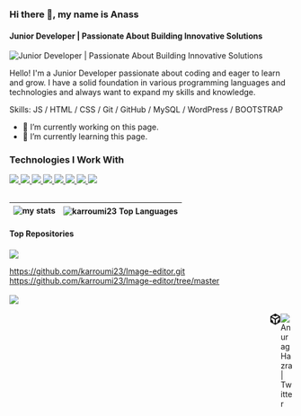 ### Hi there 👋, my name is Anass
#### Junior Developer | Passionate About Building Innovative Solutions 
![Junior Developer | Passionate About Building Innovative Solutions ](https://media.licdn.com/dms/image/D4E16AQHkjaedl98IBg/profile-displaybackgroundimage-shrink_350_1400/0/1719588500610?e=1725494400&v=beta&t=7oXI37cj5BbepcjAhuUOuidNv0LBujTiI15iT_6QF0w)

Hello! I'm a Junior Developer passionate about coding and eager to learn and grow. I have a solid foundation in various programming languages and technologies and always want to expand my skills and knowledge.

Skills: JS / HTML / CSS / Git / GitHub / MySQL / WordPress / BOOTSTRAP

- 🔭 I’m currently working on this page. 
- 🌱 I’m currently learning this page. 

### Technologies I Work With


 <a href="https://github.com/harish-sethuraman/readme-components">
<img  src="https://readme-components.vercel.app/api?component=logo&fill=black&logo=html5&svgfill=f06629">
</a> 
<a href="https://github.com/harish-sethuraman/readme-components">
<img  src="https://readme-components.vercel.app/api?component=logo&fill=black&logo=javascript&svgfill=f6df1c">
</a>
<a href="https://github.com/harish-sethuraman/readme-components">
<img  src="https://readme-components.vercel.app/api?component=logo&fill=black&logo=CSS3&svgfill=028dd1">
</a>
<a href="https://github.com/harish-sethuraman/readme-components">
<img  src="https://readme-components.vercel.app/api?component=logo&fill=black&logo=git&svgfill=f34f29">
</a>
<a href="https://github.com/harish-sethuraman/readme-components">
<img  src="https://readme-components.vercel.app/api?component=logo&fill=black&logo=github&svgfill=e8eaea">
</a>
<a href="https://github.com/harish-sethuraman/readme-components">
<img  src="https://readme-components.vercel.app/api?component=logo&fill=black&logo=mysql&svgfill=F29111">
</a>
<a href="https://github.com/harish-sethuraman/readme-components">
<img  src="https://readme-components.vercel.app/api?component=logo&fill=black&logo=wordpress&svgfill=21759b">
</a>
<a href="https://github.com/harish-sethuraman/readme-components">
<img  src="https://readme-components.vercel.app/api?component=logo&fill=black&logo=bootstrap&svgfill=563d7c">
</a>

<br>
<br>


| <img alt="my stats" src="https://github-readme-stats.vercel.app/api?username=karroumi23&show_icons=true&include_all_commits=true&theme=buefy&hide_border=true" /> | <img align="center" src="https://github-readme-stats.vercel.app/api/top-langs/?username=karroumi23&layout=compact&theme=buefy&hide_border=true" alt="karroumi23 Top Languages" /> |
| ------------- | ------------- |





#### Top Repositories


<a href="https://github.com/anuraghazra/Image-editor">
  <img align="center" src="https://github.com/karroumi23/Image-editor.git
" />
</a>



https://github.com/karroumi23/Image-editor.git
https://github.com/karroumi23/Image-editor/tree/master



<a href="https://github.com/anuraghazra/anuraghazra.github.io">
  <img align="center" src="[https://github-readme-stats.vercel.app/api/pin/?username=anuraghazra&repo=anuraghazra.github.io&theme=buefy](https://github.com/karroumi23/Image-editor.git)" />
</a>

<br />
<br />

<a href="https://twitter.com/anuraghazru">
  <img align="right" alt="Anurag Hazra | Twitter" width="21px" src="https://raw.githubusercontent.com/anuraghazra/anuraghazra/master/assets/twitter.svg" />
</a>
<a href="https://codesandbox.io/u/anuraghazra">
  <img align="right" alt="Anurag Hazra | CodeSandbox" width="20px" src="https://raw.githubusercontent.com/anuraghazra/anuraghazra/master/assets/codesandbox.svg" />
</a>


